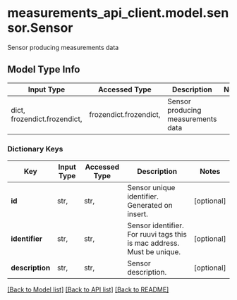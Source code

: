 # measurements_api_client.model.sensor.Sensor

Sensor producing measurements data

## Model Type Info
Input Type | Accessed Type | Description | Notes
------------ | ------------- | ------------- | -------------
dict, frozendict.frozendict,  | frozendict.frozendict,  | Sensor producing measurements data | 

### Dictionary Keys
Key | Input Type | Accessed Type | Description | Notes
------------ | ------------- | ------------- | ------------- | -------------
**id** | str,  | str,  | Sensor unique identifier. Generated on insert. | [optional] 
**identifier** | str,  | str,  | Sensor identifier. For ruuvi tags this is mac address. Must be unique. | [optional] 
**description** | str,  | str,  | Sensor description. | [optional] 

[[Back to Model list]](../../README.md#documentation-for-models) [[Back to API list]](../../README.md#documentation-for-api-endpoints) [[Back to README]](../../README.md)

